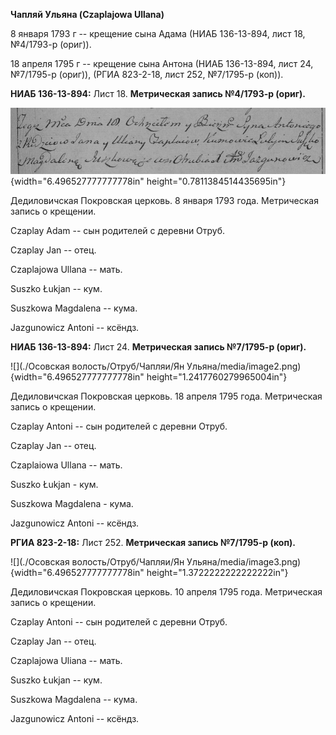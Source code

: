 **Чапляй Ульяна (Czaplajowa Ullana)**

8 января 1793 г -- крещение сына Адама (НИАБ 136-13-894, лист 18,
№4/1793-р (ориг)).

18 апреля 1795 г -- крещение сына Антона (НИАБ 136-13-894, лист 24,
№7/1795-р (ориг)), (РГИА 823-2-18, лист 252, №7/1795-р (коп)).

**НИАБ 136-13-894:** Лист 18. **Метрическая запись №4/1793-р (ориг).**

![](./media/4a8eb6759a2c936f4c2c428143daf6cca700a3da.png){width="6.496527777777778in"
height="0.7811384514435695in"}

Дедиловичская Покровская церковь. 8 января 1793 года. Метрическая запись
о крещении.

Czaplay Adam -- сын родителей с деревни Отруб.

Czaplay Jan -- отец.

Czaplajowa Ullana -- мать.

Suszko Łukjan -- кум.

Suszkowa Magdalena -- кума.

Jazgunowicz Antoni -- ксёндз.

**НИАБ 136-13-894:** Лист 24. **Метрическая запись №7/1795-р (ориг).**

![](./Осовская волость/Отруб/Чапляи/Ян Ульяна/media/image2.png){width="6.496527777777778in"
height="1.2417760279965004in"}

Дедиловичская Покровская церковь. 18 апреля 1795 года. Метрическая
запись о крещении.

Czaplay Antoni -- сын родителей с деревни Отруб.

Czaplay Jan -- отец.

Czaplaiowa Ullana -- мать.

Suszko Łukjan - кум.

Suszkowa Magdalena - кума.

Jazgunowicz Antoni -- ксёндз.

**РГИА 823-2-18:** Лист 252. **Метрическая запись №7/1795-р (коп).**

![](./Осовская волость/Отруб/Чапляи/Ян Ульяна/media/image3.png){width="6.496527777777778in"
height="1.3722222222222222in"}

Дедиловичская Покровская церковь. 10 апреля 1795 года. Метрическая
запись о крещении.

Czaplay Antoni -- сын родителей с деревни Отруб.

Czaplay Jan -- отец.

Czaplajowa Uliana -- мать.

Suszko Łukjan -- кум.

Suszkowa Magdalena -- кума.

Jazgunowicz Antoni -- ксёндз.
